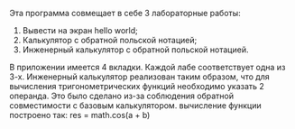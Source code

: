 Эта программа совмещает в себе 3 лабораторные работы:
1. Вывести на экран hello world;
2. Калькулятор с обратной польской нотацией;
3. Инженерный калькулятор с обратной польской нотацией.

В приложении имеется 4 вкладки. Каждой лабе соответствует одна из 3-х.
Инженерный калькулятор реализован таким образом, что для вычисления тригонометрических функций необходимо указать 2 операнда. Это было сделано из-за соблюдения обратной совместимости с базовым калькулятором. вычисление функции построено так:
res = math.cos(a + b)